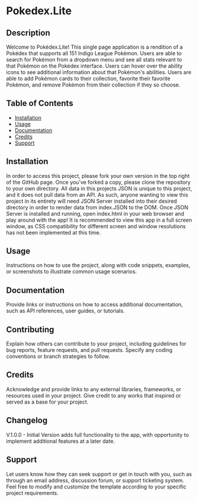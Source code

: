 # Pokedex.Lite

## Description

Welcome to Pokédex.Lite! This single page application is a rendition of a Pokédex that supports all 151 Indigo League Pokémon. Users are able to search for Pokémon from a dropdown menu and see all stats relevant to that Pokémon on the Pokédex interface. Users can hover over the ability icons to see additional information about that Pokémon's abilities. Users are able to add Pokémon cards to their collection, favorite their favorite Pokémon, and remove Pokémon from their collection if they so choose.

## Table of Contents

- [Installation](#installation)
- [Usage](#usage)
- [Documentation](#documentation)
- [Credits](#credits)
- [Support](#support)

## Installation

In order to access this project, please fork your own version in the top right of the GitHub page. Once you've forked a copy, please clone the repository to your own directory. All data in this projects JSON is unique to this project, and it does not pull data from an API. As such, anyone wanting to view this project in its entirety will need JSON Server installed into their desired directory in order to render data from index.JSON to the DOM. Once JSON Server is installed and running, open index.html in your web browser and play around with the app! It is recommended to view this app in a full screen window, as CSS compatibility for different screen and window resolutions has not been implemented at this time.

## Usage

Instructions on how to use the project, along with code snippets, examples, or screenshots to illustrate common usage scenarios.

## Documentation

Provide links or instructions on how to access additional documentation, such as API references, user guides, or tutorials.

## Contributing

Explain how others can contribute to your project, including guidelines for bug reports, feature requests, and pull requests. Specify any coding conventions or branch strategies to follow.

## Credits

Acknowledge and provide links to any external libraries, frameworks, or resources used in your project. Give credit to any works that inspired or served as a base for your project.

## Changelog

V.1.0.0 - Initial Version adds full functionality to the app, with opportunity to implement additional features at a later date.

## Support

Let users know how they can seek support or get in touch with you, such as through an email address, discussion forum, or support ticketing system.
Feel free to modify and customize the template according to your specific project requirements.